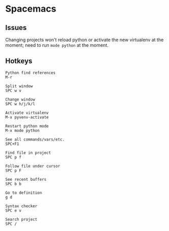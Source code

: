 Spacemacs
=========


Issues
------

Changing projects won't reload python or activate the new virtualenv at the moment; need to run `mode python` at the moment.


Hotkeys
-------

```
Python find references
M-r

Split window
SPC w v

Change window
SPC w h/j/k/l

Activate virtualenv
M-x pyvenv-activate

Restart python mode
M-x mode python

See all commands/vars/etc.
SPC+F1

Find file in project
SPC p f

Follow file under cursor
SPC p F

See recent buffers
SPC b b

Go to definition
g d

Syntax checker
SPC e v

Search project
SPC /
```
